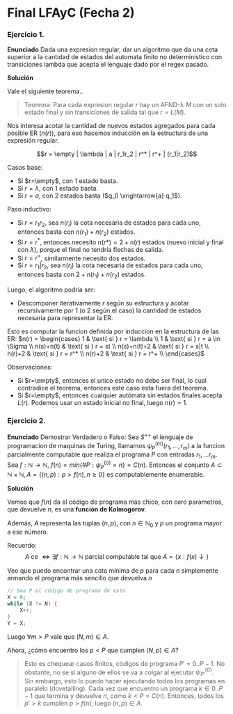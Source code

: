 # Final LFAyC (Fecha 2)

### Ejercicio 1.

**Enunciado**
Dada una expresion regular, dar un algoritmo que da una cota superior a la cantidad de estados del automata finito no deterministico con transiciones lambda que acepta el lenguaje dado por el regex pasado.

**Solución**

Vale el siguiente teorema..
> Teorema: Para cada expresion regular $r$ hay un AFND-λ $M$ con un solo estado final y sin transiciones de salida tal que $r = L(M)$.

Nos interesa acotar la cantidad de nuevos estados agregados para cada posible ER ($n(r)$), para eso hacemos inducción en la estructura de una expresión regular.

$$r = \empty | \lambda | a | r_1r_2 | r^* | r^+ | (r_1|r_2)$$

Casos base:
- Si $r=\empty$, con 1 estado basta.
- Si $r=\lambda$, con 1 estado basta.
- Si $r=a$, con 2 estados basta ($q_0 \xrightarrow{a} q_1$).

Paso inductivo:
- Si $r=r_1r_2$, sea $n(r_i)$ la cota necesaria de estados para cada uno, entonces basta con $n(r_1) + n(r_2)$ estados.
- Si $r=r^*$, entonces necesito $n(r*) = 2+n(r)$ estados (nuevo inicial y final con $\lambda$), porque el final no tendría flechas de salida.
- Si $r=r^+$, similarmente necesito dos estados.
- Si $r=r_1|r_2$, sea $n(r_i)$ la cota necesaria de estados para cada uno, entonces basta con $2+n(r_1)+n(r_2)$ estados.

Luego, el algoritmo podría ser:
- Descomponer iterativamente $r$ según su estructura y acotar recursivamente por 1 (o 2 según el caso) la cantidad de estados necesaria para representar la ER.

Esto es computar la funcion definida por induccion en la estructura de las ER:
$n(r) = \begin{cases}
    1 & \text{ si } r = \lambda \\
    1 & \text{ si } r = a \in \Sigma \\
    n(s)+n(t) & \text{ si } r = st \\
    n(s)+n(t)+2 & \text{ si } r = s|t \\
    n(r)+2 & \text{ si } r = r^* \\
    n(r)+2 & \text{ si } r = r^+ \\
\end{cases}$

Observaciones:
- Si $r=\empty$, entonces el unico estado no debe ser final, lo cual contradice el teorema, entonces este caso esta fuera del teorema.
- Si $r=\empty$, entonces cualquier autómata sin estados finales acepta $L(r)$. Podemos usar un estado inicial no final, luego $n(r)=1$.

### Ejercicio 2.

**Enunciado**
Demostrar Verdadero o Falso:
Sea $S^{++}$ el lenguaje de programacion de maquinas de Turing, llamamos $\psi_P^{(m)}(r_1, ..., r_m)$ a la funcion parcialmente computable que realiza el programa $P$ con entradas $r_1,...r_m$.
Sea $f: \mathbb{N} \rightarrow \mathbb{N}$, $f(n)=min\{ \#P : \psi_P^{(0)} = n \} = C(n)$. 
Entonces el conjunto $A \subset \mathbb{N} \times \mathbb{N}, A=\{ (n,p): p > f(n), n \geq 0 \}$ es computablemente enumerable.

**Solución**

Vemos que $f(n)$ da el código de programa más chico, con cero parametros, que devuelve $n$, es una **función de Kolmogorov**.

Además, $A$ representa las tuplas $(n,p)$, con $n \in \mathbb{N}_0$ y $p$ un programa mayor a ese número.

Recuerdo:
$$A \text{ ce } \iff \exists f: \mathbb{N} \rightarrow \mathbb{N} \text{ parcial computable tal que } A = \{ x: f(x)\downarrow \}$$

Veo que puedo encontrar una cota mínima de $p$ para cada $n$ simplemente armando el programa más sencillo
que devuelva $n$

``` c
// Sea P el código de programa de esto
X = 0;
while (X != N) {
    X++;
}
Y = X;
```

Luego $\forall m > P$ vale que $(N, m) \in A$.

Ahora, ¿cómo encuentro los $p<P$ que cumplen $(N, p) \in A$?
> Esto es chequear casos finitos, códigos de programa $P' = 0..P-1$.
 No obstante, no se si alguno de ellos se va a colgar al ejecutar $\psi_{P'}^{(0)}$.  
 Sin embargo, esto lo puedo hacer ejecutando todos los programas en paralelo (dovetailing).
 Cada vez que encuentro un programa $k \in 0..P-1$ que termina y devuelve $n$, como $k<P=C(n)$.
 Entonces, todos los $p'>k$ cumplen $p>f(n)$, luego $(n,p)\in A$.


